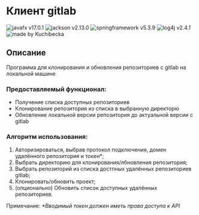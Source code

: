 # Клиент gitlab
![javafx v17.0.1](https://img.shields.io/badge/javafx-v2.4.1-informational)
![jackson v2.13.0](https://img.shields.io/badge/jackson-v2.13.0-orange)
![springframework v5.3.9](https://img.shields.io/badge/springframework-v5.3.9-success)
![log4j v2.4.1](https://img.shields.io/badge/log4j-v2.4.1-yellow)
![made by Kuchibecka](https://img.shields.io/badge/made%20by-Kuchibecka-blueviolet)

## Описание
Программа для клонирования и обновления репозиториев с gitlab на локальной машине

### Предоставляемый функционал:
- Получение списка доступных репозиториев
- Клонирование репозитория из списка в выбранную директорю
- Обновление локальной версии репозитория до актуальной версии с gitlab

### Алгоритм использования:
1. Авторизироваться, выбрав протокол подключения, домен удалённого репозитория и токен\*;
2. Выбрать директорию для клонирования/лбновления репозитория;
3. Выбрать репозиторий из списка достпных удалённых репозиториев gitlab;
4. Клонировать/обновить проект;
5. (опционально) Обновить список доступных удалённых репозиториев.

Примечание: *\*Вводимый токен должен иметь права доступа к API*
